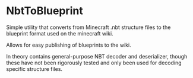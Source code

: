 
# NbtToBlueprint

Simple utility that converts from Minecraft .nbt structure files to the blueprint format used on the minecraft wiki.

Allows for easy publishing of blueprints to the wiki.

In theory contains general-purpose NBT decoder and deserializer, though these have not been rigorously tested and only been used for decoding specific structure files.
